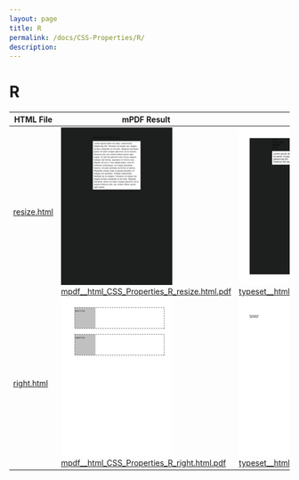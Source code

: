 ```yaml
---
layout: page
title: R
permalink: /docs/CSS-Properties/R/
description: 
---
```


# R
| HTML File | mPDF Result | typeset.sh Result | PDFreactor Result |
| ------------- | ------------- | ------------- | ------------- |
| [resize.html](/html/CSS%20Properties/R/resize.html) | ![](mpdf__html_CSS_Properties_R_resize.html.png) [mpdf__html_CSS_Properties_R_resize.html.pdf](mpdf__html_CSS_Properties_R_resize.html.pdf) | ![](typeset__html_CSS_Properties_R_resize.html.png) [typeset__html_CSS_Properties_R_resize.html.pdf](typeset__html_CSS_Properties_R_resize.html.pdf) | ![](pdfreactor__html_CSS_Properties_R_resize.html.png) [pdfreactor__html_CSS_Properties_R_resize.html.pdf](pdfreactor__html_CSS_Properties_R_resize.html.pdf) |
| [right.html](/html/CSS%20Properties/R/right.html) | ![](mpdf__html_CSS_Properties_R_right.html.png) [mpdf__html_CSS_Properties_R_right.html.pdf](mpdf__html_CSS_Properties_R_right.html.pdf) | ![](typeset__html_CSS_Properties_R_right.html.png) [typeset__html_CSS_Properties_R_right.html.pdf](typeset__html_CSS_Properties_R_right.html.pdf) | ![](pdfreactor__html_CSS_Properties_R_right.html.png) [pdfreactor__html_CSS_Properties_R_right.html.pdf](pdfreactor__html_CSS_Properties_R_right.html.pdf) |
